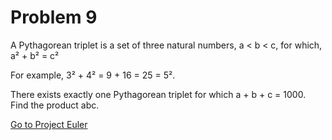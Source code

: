 # Problem 9

A Pythagorean triplet is a set of three natural numbers, a < b < c, for which,
a² + b² = c²

For example, 3² + 4² = 9 + 16 = 25 = 5².

There exists exactly one Pythagorean triplet for which a + b + c = 1000.
Find the product abc.

[Go to Project Euler](https://projecteuler.net/problem=9)